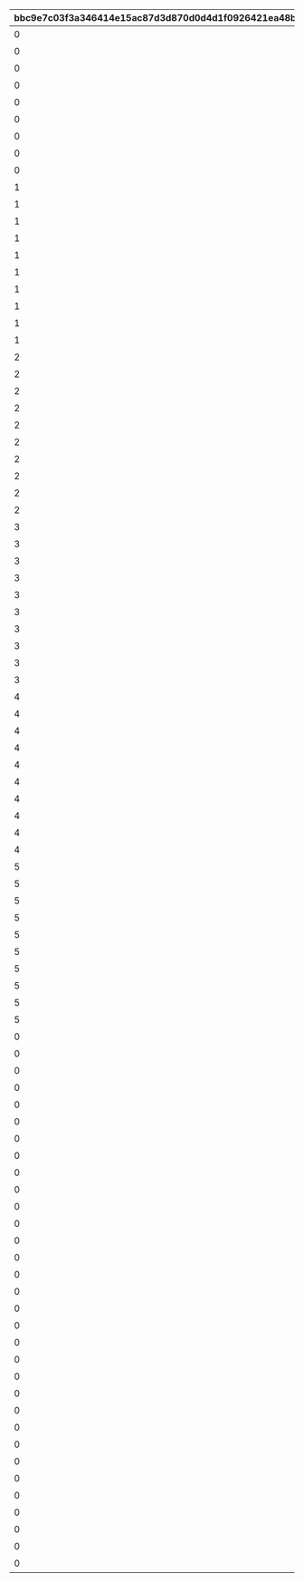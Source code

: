 |bbc9e7c03f3a346414e15ac87d3d870d0d4d1f0926421ea48be0f08a119032e6|d168c5002d4644c042c94e54c2bf6731279f09e85e0c52a85c1ce6f509edd62e|57640b49e342dd3194608e5cea3a781abdebb096f26572777a9bc422a679b350|ba0ee0bd44adbfee21a4c480ae5a22c07ce6daa368650a2ef6f5c32af0599f92|3feca8201ecfb382a7d319c982d0a926690ecf7a829654235aed12950f90f506|27de051d82276083417175a78404d92406ad501915a432038fa4f60d9464df94|3ad5c71fce4ff24eae41009b4202fcf22558b837dee9f15f44d6b2c140d8b86d|0f4c58aa2d6f8bdf70fa557bbfd2345bd7af0857f273a0ea4c9997be6d0c0150|7bba9dc4f0002708ef2bd4a53cbd4f2a2d8ba2302e2a4eddaf953cb986ed7190|
| --- | --- | --- | --- | --- | --- | --- | --- | --- |
|0|1|1001|プリンセスナイトRANK5を達成しよう|20021|1001|1002|5|129|
|0|1|1002|プリンセスナイトRANK10を達成しよう|20021|1002|1002|10|129|
|0|1|1003|プリンセスナイトRANK30を達成しよう|20021|1003|1002|30|129|
|0|1|1004|プリンセスナイトRANK50を達成しよう|20021|1004|1002|50|129|
|0|1|1005|プリンセスナイトRANK100を達成しよう|20021|1005|1002|100|129|
|0|1|1006|プリンセスナイトRANK150を達成しよう|20021|1006|1002|150|129|
|0|1|1007|プリンセスナイトRANK200を達成しよう|20021|1007|1002|200|129|
|0|1|1008|プリンセスナイトRANK250を達成しよう|20021|1007|1002|250|129|
|0|1|1009|プリンセスナイトRANK300を達成しよう|20021|1007|1002|300|129|
|1|2|2001|火属性の属性レベルを50まで上げよう|20022|2001|1003|50|129|
|1|2|2002|火属性の属性レベルを100まで上げよう|20022|2002|1003|100|129|
|1|2|2003|火属性の属性レベルを150まで上げよう|20022|2003|1003|150|129|
|1|2|2004|火属性の属性レベルを200まで上げよう|20022|2004|1003|200|129|
|1|2|2005|火属性の属性レベルを250まで上げよう|20022|2005|1003|250|129|
|1|2|2006|火属性の属性レベルを300まで上げよう|20022|2006|1003|300|129|
|1|2|2007|火属性の属性レベルを350まで上げよう|20022|2007|1003|350|129|
|1|2|2008|火属性の属性レベルを400まで上げよう|20022|2008|1003|400|129|
|1|2|2009|火属性の属性レベルを450まで上げよう|20022|2009|1003|450|129|
|1|2|2010|火属性の属性レベルを500まで上げよう|20022|2010|1003|500|129|
|2|3|3001|水属性の属性レベルを50まで上げよう|20022|2001|1003|50|129|
|2|3|3002|水属性の属性レベルを100まで上げよう|20022|2002|1003|100|129|
|2|3|3003|水属性の属性レベルを150まで上げよう|20022|2003|1003|150|129|
|2|3|3004|水属性の属性レベルを200まで上げよう|20022|2004|1003|200|129|
|2|3|3005|水属性の属性レベルを250まで上げよう|20022|2005|1003|250|129|
|2|3|3006|水属性の属性レベルを300まで上げよう|20022|2006|1003|300|129|
|2|3|3007|水属性の属性レベルを350まで上げよう|20022|2007|1003|350|129|
|2|3|3008|水属性の属性レベルを400まで上げよう|20022|2008|1003|400|129|
|2|3|3009|水属性の属性レベルを450まで上げよう|20022|2009|1003|450|129|
|2|3|3010|水属性の属性レベルを500まで上げよう|20022|2010|1003|500|129|
|3|4|4001|風属性の属性レベルを50まで上げよう|20022|2001|1003|50|129|
|3|4|4002|風属性の属性レベルを100まで上げよう|20022|2002|1003|100|129|
|3|4|4003|風属性の属性レベルを150まで上げよう|20022|2003|1003|150|129|
|3|4|4004|風属性の属性レベルを200まで上げよう|20022|2004|1003|200|129|
|3|4|4005|風属性の属性レベルを250まで上げよう|20022|2005|1003|250|129|
|3|4|4006|風属性の属性レベルを300まで上げよう|20022|2006|1003|300|129|
|3|4|4007|風属性の属性レベルを350まで上げよう|20022|2007|1003|350|129|
|3|4|4008|風属性の属性レベルを400まで上げよう|20022|2008|1003|400|129|
|3|4|4009|風属性の属性レベルを450まで上げよう|20022|2009|1003|450|129|
|3|4|4010|風属性の属性レベルを500まで上げよう|20022|2010|1003|500|129|
|4|5|5001|光属性の属性レベルを50まで上げよう|20022|2001|1003|50|129|
|4|5|5002|光属性の属性レベルを100まで上げよう|20022|2002|1003|100|129|
|4|5|5003|光属性の属性レベルを150まで上げよう|20022|2003|1003|150|129|
|4|5|5004|光属性の属性レベルを200まで上げよう|20022|2004|1003|200|129|
|4|5|5005|光属性の属性レベルを250まで上げよう|20022|2005|1003|250|129|
|4|5|5006|光属性の属性レベルを300まで上げよう|20022|2006|1003|300|129|
|4|5|5007|光属性の属性レベルを350まで上げよう|20022|2007|1003|350|129|
|4|5|5008|光属性の属性レベルを400まで上げよう|20022|2008|1003|400|129|
|4|5|5009|光属性の属性レベルを450まで上げよう|20022|2009|1003|450|129|
|4|5|5010|光属性の属性レベルを500まで上げよう|20022|2010|1003|500|129|
|5|6|6001|闇属性の属性レベルを50まで上げよう|20022|2001|1003|50|129|
|5|6|6002|闇属性の属性レベルを100まで上げよう|20022|2002|1003|100|129|
|5|6|6003|闇属性の属性レベルを150まで上げよう|20022|2003|1003|150|129|
|5|6|6004|闇属性の属性レベルを200まで上げよう|20022|2004|1003|200|129|
|5|6|6005|闇属性の属性レベルを250まで上げよう|20022|2005|1003|250|129|
|5|6|6006|闇属性の属性レベルを300まで上げよう|20022|2006|1003|300|129|
|5|6|6007|闇属性の属性レベルを350まで上げよう|20022|2007|1003|350|129|
|5|6|6008|闇属性の属性レベルを400まで上げよう|20022|2008|1003|400|129|
|5|6|6009|闇属性の属性レベルを450まで上げよう|20022|2009|1003|450|129|
|5|6|6010|闇属性の属性レベルを500まで上げよう|20022|2010|1003|500|129|
|0|7|7001|ノードを10個強化完了しよう|20023|7001|1004|10|129|
|0|7|7002|ノードを20個強化完了しよう|20023|7002|1004|20|129|
|0|7|7003|ノードを30個強化完了しよう|20023|7003|1004|30|129|
|0|7|7004|ノードを40個強化完了しよう|20023|7004|1004|40|129|
|0|7|7005|ノードを50個強化完了しよう|20023|7005|1004|50|129|
|0|7|7006|ノードを60個強化完了しよう|20023|7006|1004|60|129|
|0|7|7007|ノードを70個強化完了しよう|20023|7007|1004|70|129|
|0|7|7008|ノードを80個強化完了しよう|20023|7008|1004|80|129|
|0|7|7009|ノードを90個強化完了しよう|20023|7009|1004|90|129|
|0|7|7010|ノードを100個強化完了しよう|20023|7010|1004|100|129|
|0|7|7011|ノードを110個強化完了しよう|20023|7011|1004|110|129|
|0|7|7012|ノードを120個強化完了しよう|20023|7012|1004|120|129|
|0|7|7013|ノードを130個強化完了しよう|20023|7013|1004|130|129|
|0|7|7014|ノードを140個強化完了しよう|20023|7014|1004|140|129|
|0|7|7015|ノードを150個強化完了しよう|20023|7015|1004|150|129|
|0|7|7016|ノードを160個強化完了しよう|20023|7016|1004|160|129|
|0|7|7017|ノードを170個強化完了しよう|20023|7017|1004|170|129|
|0|7|7018|ノードを180個強化完了しよう|20023|7018|1004|180|129|
|0|7|7019|ノードを190個強化完了しよう|20023|7019|1004|190|129|
|0|7|7020|ノードを200個強化完了しよう|20023|7020|1004|200|129|
|0|7|7021|ノードを210個強化完了しよう|20023|7021|1004|210|129|
|0|7|7022|ノードを222個強化完了しよう|20023|7022|1004|222|129|
|0|8|8001|ノードを5個強化完了しよう|20024|8001|1005|5|129|
|0|8|8002|ノードを10個強化完了しよう|20024|8002|1005|10|129|
|0|8|8003|ノードを15個強化完了しよう|20024|8003|1005|15|129|
|0|8|8004|ノードを20個強化完了しよう|20024|8004|1005|20|129|
|0|8|8005|ノードを25個強化完了しよう|20024|8005|1005|25|129|
|0|8|8006|ノードを33個強化完了しよう|20024|8006|1005|33|129|
|0|8|8007|ノードを40個強化完了しよう|20024|8007|1005|40|129|
|0|8|8008|ノードを50個強化完了しよう|20024|8007|1005|50|129|
|0|8|8009|ノードを60個強化完了しよう|20024|8007|1005|60|129|
|0|8|8010|ノードを66個強化完了しよう|20024|8007|1005|66|129|